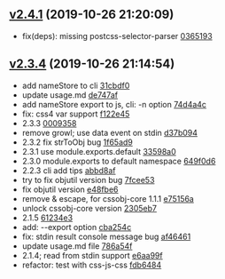 <a name="v2.4.1"></a>
## [v2.4.1](https://github.com/cssobj/cssobj-converter/compare/v2.4.0...v2.4.1) (2019-10-26 21:20:09)

- fix(deps): missing postcss-selector-parser  [0365193](https://github.com/cssobj/cssobj-converter/commit/0365193)


<a name="v2.3.4"></a>
## [v2.3.4](https://github.com/cssobj/cssobj-converter/compare/2.1.3...v2.3.4) (2019-10-26 21:14:54)

- add nameStore to cli  [31cbdf0](https://github.com/cssobj/cssobj-converter/commit/31cbdf0)
- update usage.md  [de747af](https://github.com/cssobj/cssobj-converter/commit/de747af)
- add nameStore export to js, cli: -n option  [74d4a4c](https://github.com/cssobj/cssobj-converter/commit/74d4a4c)
- fix: css4 var support  [f122e45](https://github.com/cssobj/cssobj-converter/commit/f122e45)
- 2.3.3  [0009358](https://github.com/cssobj/cssobj-converter/commit/0009358)
- remove growl; use data event on stdin  [d37b094](https://github.com/cssobj/cssobj-converter/commit/d37b094)
- 2.3.2 fix strToObj bug  [1f65ad9](https://github.com/cssobj/cssobj-converter/commit/1f65ad9)
- 2.3.1 use module.exports.default  [33598a0](https://github.com/cssobj/cssobj-converter/commit/33598a0)
- 2.3.0 module.exports to default namespace  [649f0d6](https://github.com/cssobj/cssobj-converter/commit/649f0d6)
- 2.2.3 cli add tips  [abbd8af](https://github.com/cssobj/cssobj-converter/commit/abbd8af)
- try to fix objutil version bug  [7fcee53](https://github.com/cssobj/cssobj-converter/commit/7fcee53)
- fix objutil version  [e48fbe6](https://github.com/cssobj/cssobj-converter/commit/e48fbe6)
- remove & escape, for cssobj-core 1.1.1  [e75156a](https://github.com/cssobj/cssobj-converter/commit/e75156a)
- unlock cssobj-core version  [2305eb7](https://github.com/cssobj/cssobj-converter/commit/2305eb7)
- 2.1.5  [61234e3](https://github.com/cssobj/cssobj-converter/commit/61234e3)
- add: --export option  [cba254c](https://github.com/cssobj/cssobj-converter/commit/cba254c)
- fix: stdin result console message bug  [af46461](https://github.com/cssobj/cssobj-converter/commit/af46461)
- update usage.md file  [786a54f](https://github.com/cssobj/cssobj-converter/commit/786a54f)
- 2.1.4; read from stdin support  [e6aa99f](https://github.com/cssobj/cssobj-converter/commit/e6aa99f)
- refactor: test with css-js-css  [fdb6484](https://github.com/cssobj/cssobj-converter/commit/fdb6484)


